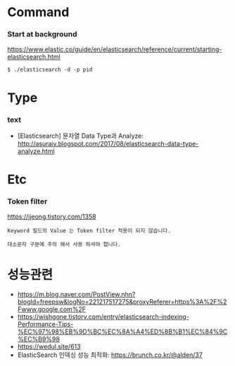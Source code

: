 # Command
### Start at background
https://www.elastic.co/guide/en/elasticsearch/reference/current/starting-elasticsearch.html

```
$ ./elasticsearch -d -p pid
```

# Type
### text
- [Elasticsearch] 문자열 Data Type과 Analyze: http://asuraiv.blogspot.com/2017/08/elasticsearch-data-type-analyze.html



# Etc
### Token filter
https://jjeong.tistory.com/1358

```
Keyword 필드의 Value 는 Token filter 적용이 되지 않습니다.

대소문자 구분에 주의 해서 사용 하셔야 합니다.
```

# 성능관련
- https://m.blog.naver.com/PostView.nhn?blogId=freepsw&logNo=221217517275&proxyReferer=https%3A%2F%2Fwww.google.com%2F
- https://wishgone.tistory.com/entry/elasticsearch-indexing-Performance-Tips-%EC%97%98%EB%9D%BC%EC%8A%A4%ED%8B%B1%EC%84%9C%EC%B9%98
- https://wedul.site/613
- ElasticSearch 인덱싱 성능 최적화: https://brunch.co.kr/@alden/37
